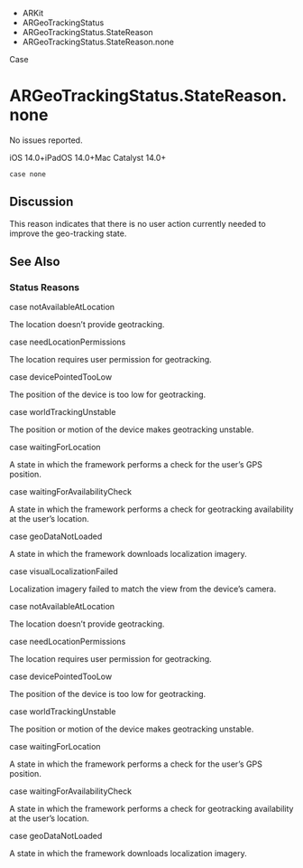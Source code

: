 

- ARKit
- ARGeoTrackingStatus
- ARGeoTrackingStatus.StateReason
-  ARGeoTrackingStatus.StateReason.none 

Case

# ARGeoTrackingStatus.StateReason.none

No issues reported.

iOS 14.0+iPadOS 14.0+Mac Catalyst 14.0+

``` source
case none
```

## Discussion

This reason indicates that there is no user action currently needed to improve the geo-tracking state.

## See Also

### Status Reasons

case notAvailableAtLocation

The location doesn’t provide geotracking.

case needLocationPermissions

The location requires user permission for geotracking.

case devicePointedTooLow

The position of the device is too low for geotracking.

case worldTrackingUnstable

The position or motion of the device makes geotracking unstable.

case waitingForLocation

A state in which the framework performs a check for the user’s GPS position.

case waitingForAvailabilityCheck

A state in which the framework performs a check for geotracking availability at the user’s location.

case geoDataNotLoaded

A state in which the framework downloads localization imagery.

case visualLocalizationFailed

Localization imagery failed to match the view from the device’s camera.

case notAvailableAtLocation

The location doesn’t provide geotracking.

case needLocationPermissions

The location requires user permission for geotracking.

case devicePointedTooLow

The position of the device is too low for geotracking.

case worldTrackingUnstable

The position or motion of the device makes geotracking unstable.

case waitingForLocation

A state in which the framework performs a check for the user’s GPS position.

case waitingForAvailabilityCheck

A state in which the framework performs a check for geotracking availability at the user’s location.

case geoDataNotLoaded

A state in which the framework downloads localization imagery.

